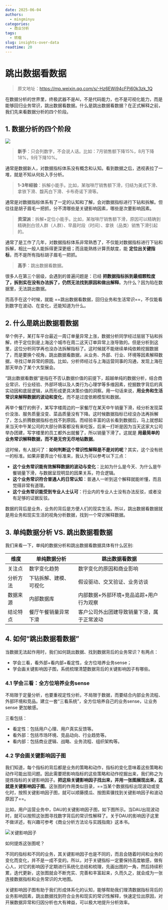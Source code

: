 ```yaml
---
date: 2025-06-04
authors:
  - mingminyu
categories:
  - 商业分析
tags:
  - 转载
slug: insights-over-data
readtime: 20
---
```


# 跳出数据看数据

> 原文地址：https://mp.weixin.qq.com/s/-Hz6EWi94cFPj60k3zk_1Q

在数据分析的世界里，终极武器不是AI，不是代码能力，也不是可视化能力，而是能够回归业务常识，跳出数据看数据。什么是跳出数据看数据？在正式解释之前，我们先来看数据分析的四个阶段。

<!-- more -->

## 1. 数据分析的四个阶段

![](https://mingminyu.github.io/webassets/images/20250604/01.png)

> **新手**：只会列数字，不会说人话。比如：7月销售额下降15%，8月下降18%，9月下降10%。

通常是数据新人，对数据指标体系没有概念和认知。看到数据之后，透视表拉了一堆，就是不知从何处入手分析。

> **1-3年经验**：拆解小能手。比如，某咖啡厅销售额下滑，归结为美式下滑、拿铁下滑、馥芮白下滑、卡布奇诺下滑等。

通常是对数据指标体系有了一定的认知和了解，会对数据指标进行下钻和拆解。但往往是胡子眉毛一把抓，分不清哪些是关键影响因素，哪些是次要影响因素。

> **资深派**：拆解+定位小能手。比如，某咖啡厅销售额下滑，原因可以精确到精确到白领人群（人群）、早晨时段（时间）、拿铁（品类）销售下滑引起的。

通常了是工作了几年，对数据指标体系非常熟悉了，不仅能对数据指标进行下钻和拆解，相比一般人能拆得更深更细；而且能熟练计算贡献度，能 **定位出关键指标**，而不是所有指标胡子眉毛一把抓。

> **高手**：跳出数据看数据。

很多人在第三个层级，会遇到的普遍问题是：已经 **把数据指标拆到最细颗粒度了，拆到实在没有办法拆了，仍然无法找到原因和做出解释**。为什么？因为陷在数据里，无法跳出数据。


而高手在这个时候，就能 ==跳出数据看数据，回归业务和生活常识==，不仅能看到数字在波动、在变化，还能知道为什么。

## 2. 什么是跳出数据看数据

举个例子，某打车平台最近一周订单量异常上涨，数据分析同学经过层层下钻和拆解，终于定位到是上海这个城市在周二这天订单异常上涨导致的。但是分析到这里，这位分析同学再也没办法拆解指标了。这时候就不能继续单纯依赖挖掘数据了，而是要换个视角，跳出数据看数据，从业务、外部、行业、环境等因素解释数据，寻找订单异常的原因。比如，分析师经过与上海运营同事的沟通，发现上海在那天举办了某个大型展会。

“跳出数据看数据”是指在不否认数据价值的前提下，超越单纯的数据分析，结合商业常识、行业经验、外部环境以及人类行为心理学等多维因素，挖掘数字背后的真实动因和底层逻辑，从而形成更具决策价值的洞察。用一句话来说，**用业务和生活常识来解释数据的波动和变化**，而不是过度依赖模型和数据。

再举个餐厅的例子，某写字楼周边的一家餐厅在某天中午销量下滑，经分析发现菜价没涨、服务质量没变、菜品质量没有下降。这时候数据指标已经没办法再拆解了，怎么折腾数据指标也找不到原因。而经验丰富的店长看到数据后，马上就想起来当天中午某公司的大部分熟客都没有来吃饭，后来一打听是因为当天这家大公司举办团建，写字楼里的员工都外出就餐了，所以销量下滑了。这就是 **用最简单的业务常识解释数据，而不是无穷无尽地钻数据**。

这时候，有人就问了：**如何判断这个常识性解释是不是对的呢**？其实，这个没有统一的标准。如果非要弄出个标准来，我认为可以参考以下三点：

- **这个业务常识能有效解释数据的波动与变化**：比如为什么是今天、为什么是午餐销量下滑，与数据呈现明显的因果关系，符合逻辑。
- **这个业务常识符合普通人的日常认知**：普通人一听到这个解释就能听懂，而且觉得非常有道理。
- **这个业务常识能受到专业人士认可**：行业内的专业人士没有办法反驳，或者没有足够的证据反驳。

数据的背后是业务，业务的背后是方便人们的现实生活。所以，跳出数据看数据就是用业务和现实生活的视角分析数据，找到一个常识解释数据。

## 3. 单纯数据分析 VS. 跳出数据看数据

我们来看一下，单纯的数据分析和跳出数据看数据具体有什么区别:

| 维度 | 单纯数据分析 | 跳出数据看数据 |
| --- | --- | --- |
| 关注点 | 数字变化趋势 | 数字变化的原因和商业影响 |
| 分析方法 | 下钻拆解、建模、可视化 | 假设驱动、交叉验证、业务访谈 |
| 数据来源 | 内部数据库 | 内部数据+外部环境+竞品追踪+用户行为观察 |
| 结论特点 | 餐厅午餐销量异常下滑 | 客户公司外出团建导致销量下滑，属于正常波动 |

## 4. 如何“跳出数据看数据”

当数据无法起作用时，我们如何跳出数据、找到数据背后的业务常识？有两点：

- 学会三看，看外部+看内部+看定性，全方位培养业务sense；
- 学会画关键影响因子图，系统梳理清楚数据背后的关键影响因子有哪些。

### 4.1 学会三看：全方位培养业务sense

不局限于定量分析，也要重视定性分析。不局限于数据，而要结合内部业务流程、外部环境和竞品。建立一套“三看系统”，全方位培养自己的业务sense，让业务 sense 更加敏感。

三看包括：

- 看定性：包括用户心理、用户真实反馈等。
- 看外部：包括市场环境、竞品动向、行业趋势等。
- 看内部：包括商业逻辑、战略、业务流程、组织架构等。

### 4.2 学会画关键影响因子图

我们知道，每个指标的背后都是业务的策略和动作，指标的变化意味着这些策略和动作可能出现问题。因此需要把影响指标的这些策略和动作挖掘出来，我们称之为提炼指标的关键影响因子。**把这些关键影响因子找出来，并用一张图展现出来，这就是关键影响因子图**。这张图的作用类似目录，==当某个数据指标出现波动或变化时，按照关键影响因子图，就可以顺藤摸瓜、按图索骥找到关键影响因子和波动原因了==。

比如，用户运营业务中，DAU的关键影响因子图，如下图所示。当DAU出现波动时，就可以按照这张图寻找数字背后的常识性解释了。关于DAU的影响因子这里不做详述，有兴趣可参考《商业分析方法论与实践指南》这本书。

![关键影响因子](https://mingminyu.github.io/webassets/images/20250605/02.png)

如何提炼这张图呢？

不同的指标和不同的业务，其关键影响因子也是不同的，而且会随着时间和业务的变化而变化，并不是一成不变的。所以，对于关键指标一定要保持高度敏感，做有心人，对它的影响因子定期进行系统化总结和梳理，先画出图的一角，然后持续积累，迭代更新，这张图就会不断充实、完善和丰富起来，久而久之，就会成为一张连接数据指标和业务常识的大地图。

关键影响因子图有助于我们形成体系化的认知，能够帮助我们理清数据指标背后的业务影响因素，跳出数据找到符合业务和现实的常识性解释，快速定位出原因，对开展数据异常和归因分析也大有裨益，可以极大地提升分析效率。
